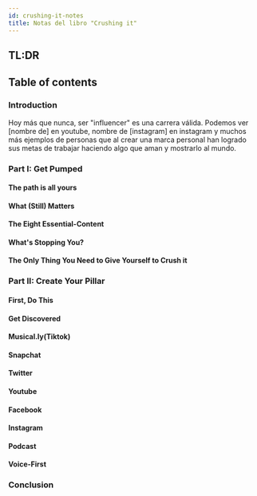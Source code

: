 ```yaml
---
id: crushing-it-notes 
title: Notas del libro "Crushing it" 
---
```


## TL:DR 


## Table of contents

### Introduction

Hoy más que nunca, ser "influencer" es una carrera válida. Podemos ver [nombre de] en youtube, nombre de [instagram] en instagram y muchos más ejemplos de personas que al crear una marca personal han logrado sus metas de trabajar haciendo algo que aman y mostrarlo al mundo.

 
### Part I: Get Pumped

#### The path is all yours
#### What (Still) Matters
#### The Eight Essential-Content
#### What's Stopping You?
#### The Only Thing You Need to Give Yourself to Crush it


### Part II: Create Your Pillar

#### First, Do This
#### Get Discovered
#### Musical.ly(Tiktok)
#### Snapchat
#### Twitter
#### Youtube
#### Facebook
#### Instagram
#### Podcast
#### Voice-First

### Conclusion

